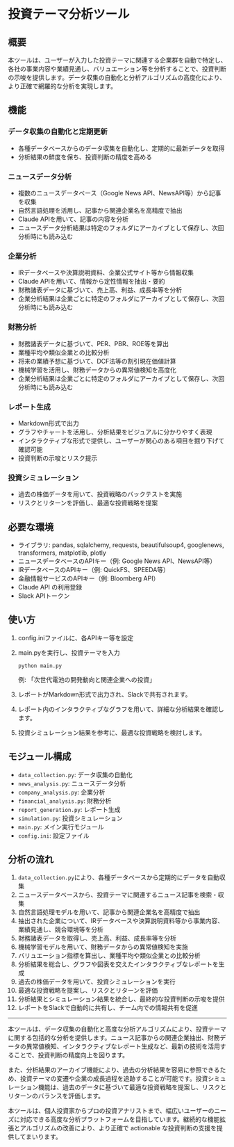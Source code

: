 # 投資テーマ分析ツール

## 概要

本ツールは、ユーザーが入力した投資テーマに関連する企業群を自動で特定し、各社の事業内容や業績見通し、バリュエーション等を分析することで、投資判断の示唆を提供します。データ収集の自動化と分析アルゴリズムの高度化により、より正確で網羅的な分析を実現します。

## 機能

### データ収集の自動化と定期更新

- 各種データベースからのデータ収集を自動化し、定期的に最新データを取得
- 分析結果の鮮度を保ち、投資判断の精度を高める

### ニュースデータ分析

- 複数のニュースデータベース（Google News API、NewsAPI等）から記事を収集
- 自然言語処理を活用し、記事から関連企業名を高精度で抽出
- Claude APIを用いて、記事の内容を分析
- ニュースデータ分析結果は特定のフォルダにアーカイブとして保存し、次回分析時にも読み込む

### 企業分析

- IRデータベースや決算説明資料、企業公式サイト等から情報収集
- Claude APIを用いて、情報から定性情報を抽出・要約
- 財務諸表データに基づいて、売上高、利益、成長率等を分析
- 企業分析結果は企業ごとに特定のフォルダにアーカイブとして保存し、次回分析時にも読み込む

### 財務分析

- 財務諸表データに基づいて、PER、PBR、ROE等を算出
- 業種平均や類似企業との比較分析
- 将来の業績予想に基づいて、DCF法等の割引現在価値計算
- 機械学習を活用し、財務データからの異常値検知を高度化
- 企業分析結果は企業ごとに特定のフォルダにアーカイブとして保存し、次回分析時にも読み込む

### レポート生成

- Markdown形式で出力
- グラフやチャートを活用し、分析結果をビジュアルに分かりやすく表現
- インタラクティブな形式で提供し、ユーザーが関心のある項目を掘り下げて確認可能
- 投資判断の示唆とリスク提示

### 投資シミュレーション

- 過去の株価データを用いて、投資戦略のバックテストを実施
- リスクとリターンを評価し、最適な投資戦略を提案

## 必要な環境

- ライブラリ: pandas, sqlalchemy, requests, beautifulsoup4, googlenews, transformers, matplotlib, plotly
- ニュースデータベースのAPIキー（例: Google News API、NewsAPI等） 
- IRデータベースのAPIキー（例: QuickFS、SPEEDA等）
- 金融情報サービスのAPIキー（例: Bloomberg API）
- Claude API の利用登録
- Slack APIトークン

## 使い方

1. config.iniファイルに、各APIキー等を設定
2. main.pyを実行し、投資テーマを入力
   
   ```
   python main.py
   ```
   
   例: 「次世代電池の開発動向と関連企業への投資」

3. レポートがMarkdown形式で出力され、Slackで共有されます。
4. レポート内のインタラクティブなグラフを用いて、詳細な分析結果を確認します。
5. 投資シミュレーション結果を参考に、最適な投資戦略を検討します。

## モジュール構成

- `data_collection.py`: データ収集の自動化
- `news_analysis.py`: ニュースデータ分析 
- `company_analysis.py`: 企業分析
- `financial_analysis.py`: 財務分析
- `report_generation.py`: レポート生成
- `simulation.py`: 投資シミュレーション
- `main.py`: メイン実行モジュール
- `config.ini`: 設定ファイル

## 分析の流れ

1. `data_collection.py`により、各種データベースから定期的にデータを自動収集
2. ニュースデータベースから、投資テーマに関連するニュース記事を検索・収集
3. 自然言語処理モデルを用いて、記事から関連企業名を高精度で抽出
4. 抽出された企業について、IRデータベースや決算説明資料等から事業内容、業績見通し、競合環境等を分析
5. 財務諸表データを取得し、売上高、利益、成長率等を分析
6. 機械学習モデルを用いて、財務データからの異常値検知を実施
7. バリュエーション指標を算出し、業種平均や類似企業との比較分析
8. 分析結果を総合し、グラフや図表を交えたインタラクティブなレポートを生成
9. 過去の株価データを用いて、投資シミュレーションを実行
10. 最適な投資戦略を提案し、リスクとリターンを評価
11. 分析結果とシミュレーション結果を統合し、最終的な投資判断の示唆を提供
12. レポートをSlackで自動的に共有し、チーム内での情報共有を促進

***

本ツールは、データ収集の自動化と高度な分析アルゴリズムにより、投資テーマに関する包括的な分析を提供します。ニュース記事からの関連企業抽出、財務データの異常値検知、インタラクティブなレポート生成など、最新の技術を活用することで、投資判断の精度向上を図ります。

また、分析結果のアーカイブ機能により、過去の分析結果を容易に参照できるため、投資テーマの変遷や企業の成長過程を追跡することが可能です。投資シミュレーション機能は、過去のデータに基づいて最適な投資戦略を提案し、リスクとリターンのバランスを評価します。

本ツールは、個人投資家からプロの投資アナリストまで、幅広いユーザーのニーズに対応できる高度な分析プラットフォームを目指しています。継続的な機能拡張とアルゴリズムの改善により、より正確で actionable な投資判断の支援を提供してまいります。
